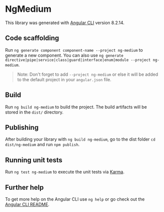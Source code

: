 # NgMedium

This library was generated with [Angular CLI](https://github.com/angular/angular-cli) version 8.2.14.

## Code scaffolding

Run `ng generate component component-name --project ng-medium` to generate a new component. You can also use `ng generate directive|pipe|service|class|guard|interface|enum|module --project ng-medium`.
> Note: Don't forget to add `--project ng-medium` or else it will be added to the default project in your `angular.json` file. 

## Build

Run `ng build ng-medium` to build the project. The build artifacts will be stored in the `dist/` directory.

## Publishing

After building your library with `ng build ng-medium`, go to the dist folder `cd dist/ng-medium` and run `npm publish`.

## Running unit tests

Run `ng test ng-medium` to execute the unit tests via [Karma](https://karma-runner.github.io).

## Further help

To get more help on the Angular CLI use `ng help` or go check out the [Angular CLI README](https://github.com/angular/angular-cli/blob/master/README.md).
